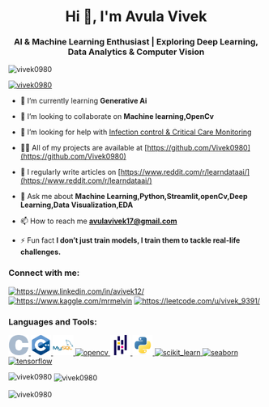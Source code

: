 <h1 align="center">Hi 👋, I'm Avula Vivek</h1>
<h3 align="center">AI & Machine Learning Enthusiast | Exploring Deep Learning, Data Analytics & Computer Vision</h3>

<p align="left"> <img src="https://komarev.com/ghpvc/?username=vivek0980&label=Profile%20views&color=0e75b6&style=flat" alt="vivek0980" /> </p>

<p align="left"> <a href="https://github.com/ryo-ma/github-profile-trophy"><img src="https://github-profile-trophy.vercel.app/?username=vivek0980" alt="vivek0980" /></a> </p>

- 🌱 I’m currently learning **Generative Ai**

- 👯 I’m looking to collaborate on **Machine learning,OpenCv**

- 🤝 I’m looking for help with [Infection control & Critical Care Monitoring](https://incubate2025.in/themes/infection-control-critical-care)

- 👨‍💻 All of my projects are available at [https://github.com/Vivek0980](https://github.com/Vivek0980)

- 📝 I regularly write articles on [https://www.reddit.com/r/learndataai/](https://www.reddit.com/r/learndataai/)

- 💬 Ask me about **Machine Learning,Python,Streamlit,openCv,Deep Learning,Data Visualization,EDA**

- 📫 How to reach me **avulavivek17@gmail.com**

- ⚡ Fun fact **I don’t just train models, I train them to tackle real-life challenges.**

<h3 align="left">Connect with me:</h3>
<p align="left">
<a href="https://linkedin.com/in/https://www.linkedin.com/in/avivek12/" target="blank"><img align="center" src="https://raw.githubusercontent.com/rahuldkjain/github-profile-readme-generator/master/src/images/icons/Social/linked-in-alt.svg" alt="https://www.linkedin.com/in/avivek12/" height="30" width="40" /></a>
<a href="https://kaggle.com/https://www.kaggle.com/mrmelvin" target="blank"><img align="center" src="https://raw.githubusercontent.com/rahuldkjain/github-profile-readme-generator/master/src/images/icons/Social/kaggle.svg" alt="https://www.kaggle.com/mrmelvin" height="30" width="40" /></a>
<a href="https://www.leetcode.com/https://leetcode.com/u/vivek_9391/" target="blank"><img align="center" src="https://raw.githubusercontent.com/rahuldkjain/github-profile-readme-generator/master/src/images/icons/Social/leet-code.svg" alt="https://leetcode.com/u/vivek_9391/" height="30" width="40" /></a>
</p>

<h3 align="left">Languages and Tools:</h3>
<p align="left"> <a href="https://www.cprogramming.com/" target="_blank" rel="noreferrer"> <img src="https://raw.githubusercontent.com/devicons/devicon/master/icons/c/c-original.svg" alt="c" width="40" height="40"/> </a> <a href="https://www.w3schools.com/cpp/" target="_blank" rel="noreferrer"> <img src="https://raw.githubusercontent.com/devicons/devicon/master/icons/cplusplus/cplusplus-original.svg" alt="cplusplus" width="40" height="40"/> </a> <a href="https://www.mysql.com/" target="_blank" rel="noreferrer"> <img src="https://raw.githubusercontent.com/devicons/devicon/master/icons/mysql/mysql-original-wordmark.svg" alt="mysql" width="40" height="40"/> </a> <a href="https://opencv.org/" target="_blank" rel="noreferrer"> <img src="https://www.vectorlogo.zone/logos/opencv/opencv-icon.svg" alt="opencv" width="40" height="40"/> </a> <a href="https://pandas.pydata.org/" target="_blank" rel="noreferrer"> <img src="https://raw.githubusercontent.com/devicons/devicon/2ae2a900d2f041da66e950e4d48052658d850630/icons/pandas/pandas-original.svg" alt="pandas" width="40" height="40"/> </a> <a href="https://www.python.org" target="_blank" rel="noreferrer"> <img src="https://raw.githubusercontent.com/devicons/devicon/master/icons/python/python-original.svg" alt="python" width="40" height="40"/> </a> <a href="https://scikit-learn.org/" target="_blank" rel="noreferrer"> <img src="https://upload.wikimedia.org/wikipedia/commons/0/05/Scikit_learn_logo_small.svg" alt="scikit_learn" width="40" height="40"/> </a> <a href="https://seaborn.pydata.org/" target="_blank" rel="noreferrer"> <img src="https://seaborn.pydata.org/_images/logo-mark-lightbg.svg" alt="seaborn" width="40" height="40"/> </a> <a href="https://www.tensorflow.org" target="_blank" rel="noreferrer"> <img src="https://www.vectorlogo.zone/logos/tensorflow/tensorflow-icon.svg" alt="tensorflow" width="40" height="40"/> </a> </p>

<p><img align="left" src="https://github-readme-stats.vercel.app/api/top-langs?username=vivek0980&show_icons=true&locale=en&layout=compact" alt="vivek0980" /></p>

<p>&nbsp;<img align="center" src="https://github-readme-stats.vercel.app/api?username=vivek0980&show_icons=true&locale=en" alt="vivek0980" /></p>

<p><img align="center" src="https://github-readme-streak-stats.herokuapp.com/?user=vivek0980&" alt="vivek0980" /></p>
